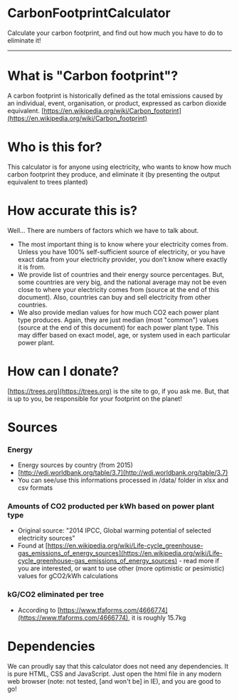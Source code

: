 # CarbonFootprintCalculator
Calculate your carbon footprint, and find out how much you have to do to eliminate it!

___

# What is "Carbon footprint"?
A carbon footprint is historically defined as the total emissions caused by an individual, event, organisation, or product, expressed as carbon dioxide equivalent.
[https://en.wikipedia.org/wiki/Carbon_footprint](https://en.wikipedia.org/wiki/Carbon_footprint)

# Who is this for?

This calculator is for anyone using electricity, who wants to know how much carbon footprint they produce, and eliminate it (by presenting the output equivalent to trees planted)

# How accurate this is?

Well... There are numbers of factors which we have to talk about. 

- The most important thing is to know where your electricity comes from. Unless you have 100% self-sufficient source of electricity, or you have exact data from your electricity provider, you don't know where exactly it is from. 
- We provide list of countries and their energy source percentages. But, some countries are very big, and the national average may not be even close to where your electricity comes from (source at the end of this document). Also, countries can buy and sell electricity from other countries. 
- We also provide median values for how much CO2 each power plant type produces. Again, they are just median (most "common") values (source at the end of this document) for each power plant type. This may differ based on exact model, age, or system used in each particular power plant. 

# How can I donate?

[https://trees.org](https://trees.org) is the site to go, if you ask me. But, that is up to you, be responsible for your footprint on the planet!


# Sources

### Energy
- Energy sources by country (from 2015)
- [http://wdi.worldbank.org/table/3.7](http://wdi.worldbank.org/table/3.7)
- You can see/use this informations processed in /data/ folder in xlsx and csv formats

### Amounts of CO2 producted per kWh based on power plant type
- Original source: "2014 IPCC, Global warming potential of selected electricity sources"
- Found at [https://en.wikipedia.org/wiki/Life-cycle_greenhouse-gas_emissions_of_energy_sources](https://en.wikipedia.org/wiki/Life-cycle_greenhouse-gas_emissions_of_energy_sources) - read more if you are interested, or want to use other (more optimistic or pesimistic) values for gCO2/kWh calculations

### kG/CO2 eliminated per tree
- According to [https://www.tfaforms.com/4666774](https://www.tfaforms.com/4666774), it is roughly 15.7kg

# Dependencies

We can proudly say that this calculator does not need any dependencies. It is pure HTML, CSS and JavaScript. Just open the html file in any modern web browser (note: not tested, [and won't be] in IE), and you are good to go!
